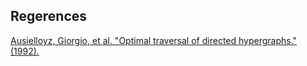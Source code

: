 
## Regerences

[Ausielloyz, Giorgio, et al. "Optimal traversal of directed hypergraphs." (1992).](https://pdfs.semanticscholar.org/a854/0f3c3d583b64eb2222a2798540900d278b8b.pdf)
